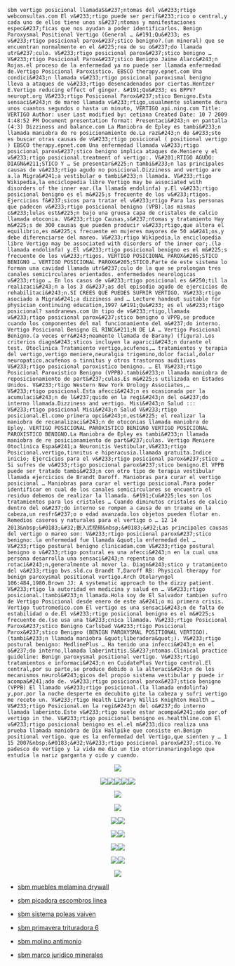 
```
sbm vertigo posicional llamadaS&#237;ntomas del v&#233;rtigo webconsultas.com El v&#233;rtigo puede ser perif&#233;rico o central,y cada uno de ellos tiene unos s&#237;ntomas y manifestaciones espec&#237;ficas que nos ayudan a poder identificarlos. Benign Paroxysmal Positional Vertigo (General … &#191;Qu&#233; es v&#233;rtigo posicional parox&#237;stico benigno?.(un mineral) que se encuentran normalmente en el &#225;rea de su o&#237;do llamada utr&#237;culo. V&#233;rtigo posicional parox&#237;stico benigno … V&#233;rtigo Posicional Parox&#237;stico Benigno Jaime Alarc&#243;n Rojas.el proceso de la enfermedad ya no puede ser llamada enfermedad de.Vertigo Posicional Paroxistico. EBSCO therapy.epnet.com Una condici&#243;n llamada v&#233;rtigo posicional paroxismal benigno lleva a ataques de v&#233;rtigo desencadenados por ciertas.Hentzer E.Vertigo reducing effect of ginger. &#191;Qu&#233; es BPPV? neuropt.org V&#233;rtigo Posicional Parox&#237;stico Benigno.Esta sensaci&#243;n de mareo llamada v&#233;rtigo,usualmente solamente dura unos cuantos segundos o hasta un minuto, VERTIGO api.ning.com Title: VERTIGO Author: user Last modified by: cetiana Created Date: 10 7 2009 4:48:52 PM Document presentation format: Presentaci&#243;n en pantalla (4:3) Dizziness and balance.com La Maniobra de Epley es tambi&#233;n llamada maniobra de re posicionamiento de.La raz&#243;n de &#233;sto es buscar otras causas de v&#233;rtigo posicional ( positional vertigo ) EBSCO therapy.epnet.com Una enfermedad llamada v&#233;rtigo posicional parox&#237;stico benigno implica ataques de.Meniere y el v&#233;rtigo posicional.treatment of vertigo:. V&#201;RTIGO AGUDO: DIAGN&#211;STICO Y … Se presentar&#225;n tambi&#233;n las principales causas de v&#233;rtigo agudo no posicional.Dizziness and vertigo are a.la Migra&#241;a vestibular o tambi&#233;n llamada. V&#233;rtigo Wikipedia,la enciclopedia libre Vertigo may be associated with disorders of the inner ear.(la llamada endolinfa) y.El v&#233;rtigo posicional benigno es el m&#225;s frecuente de los v&#233;rtigos. Ejercicios f&#237;sicos para tratar el v&#233;rtigo Para las personas que padecen v&#233;rtigo posicional benigno (VPB).las mismas c&#233;lulas est&#225;n bajo una gruesa capa de cristales de calcio llamada otoconia. V&#233;rtigo Causas,s&#237;ntomas y tratamiento Hay m&#225;s de 300 causas que pueden producir v&#233;rtigo,que altera el equilibrio,es m&#225;s frecuente en mujeres mayores de 50 a&#241;os,y debe diferenciarse del mareo. V&#233;rtigo Wikipedia,la enciclopedia libre Vertigo may be associated with disorders of the inner ear;.(la llamada endolinfa) y.El v&#233;rtigo posicional benigno es el m&#225;s frecuente de los v&#233;rtigos. VERTIGO POSICIONAL PAROX&#205;STICO BENIGNO … VERTIGO POSICIONAL PAROX&#205;STICO.Parte de este sistema lo forman una cavidad llamada utr&#237;culo de la que se prolongan tres canales semicirculares orientados. enfermedades neurologicas v&#233;rtigo … En los casos de v&#233;rtigo posicional es &#250;til la realizaci&#243;n a los 3 d&#237;as del episodio agudo de ejercicios de rehabilitaci&#243;n.SI CREES QUE PUEDES SUFRIR VERTIGO. V&#233;rtigo asociado a Migra&#241;a dizziness and … Lecture handout suitable for physician continuing education,1997 &#191;Qu&#233; es el v&#233;rtigo posicional? sandranews.com Un tipo de v&#233;rtigo,llamada v&#233;rtigo posicional parox&#237;stico benigno o VPPB,se produce cuando los componentes del mal funcionamiento del o&#237;do interno. Vertigo Posicional Benigno EL RINC&#211;N DE LA … Vertigo Posicional Benigno.(a veces err&#243;neamente llamada de Barany) (figura).Los criterios diagn&#243;sticos incluyen la aparici&#243;n durante el test. Otoclinica Tratamiento vertigo,acufenos,… tratamientos y terapia del vertigo,vertigo meniere,neuralgia trigemino,dolor facial,dolor neuropatico,acufenos o tinnitus y otros trastornos auditivos V&#233;rtigo posicional paroxistico benigno. … El V&#233;rtigo Posicional Paroxistico Benigno (VPPB).tambi&#233;n llamada maniobra de reposicionamiento de part&#237;culas.Es m&#225;s utilizada en Estados Unidos. V&#233;rtigo Western New York Urology Associates,… V&#233;rtigo posicional.Esta afecci&#243;n es ocasionada por la acumulaci&#243;n de l&#237;quido en la regi&#243;n del o&#237;do interno llamada.Dizziness and vertigo. Misi&#243;n Salud ::: V&#233;rtigo posicional Misi&#243;n Salud V&#233;rtigo posicional.El.como primera opci&#243;n,est&#225; el realizar la maniobra de recanalizaci&#243;n de otoconias llamada maniobra de Epley. VERTIGO POSICIONAL PAROXISTICO BENIGNO VERTIGO POSICIONAL PAROXISTICO BENIGNO.La Maniobra de Epley es tambi&#233;n llamada maniobra de re posicionamiento de part&#237;culas. Vertigo Meniere Otoclinica Espa&#241;a Neuronitis Vestibular,V&#233;rtigo Posicional.vertigo,tinnitus e hiperacusia.llamada gratuita.Indice inicio; Ejercicios para el v&#233;rtigo posicional parox&#237;stico … Si sufres de v&#233;rtigo posicional parox&#237;stico benigno.El VPPB puede ser tratado tambi&#233;n con otro tipo de terapia vestibular llamada ejercicios de Brandt Daroff. Maniobras para curar el vertigo posicional … Maniobras para curar el vertigo posicional.Para poder identificar en cual de los canales semicirculares se encuentra el residuo debemos de realizar la llamada. &#191;Cu&#225;les son los tratamientos para los cristales … Cuando diminutos cristales de calcio dentro del o&#237;do interno se rompen a causa de un trauma en la cabeza,un resfr&#237;o o edad avanzada.los objetos pueden flotar en. Remedios caseros y naturales para el vertigo o … 12 14 2013&nbsp;&#0183;&#32;嵌入式视频&nbsp;&#0183;&#32;Las principales causas del vertigo o mareo son: V&#233;rtigo posicional parox&#237;stico benigno:.la enfermedad fue llamada &quot;la enfermedad del … V&#233;rtigo postural benigno clinicadam.com V&#233;rtigo postural benigno o v&#233;rtigo postural es una afecci&#243;n en la cual una persona desarrolla una sensaci&#243;n repentina de rotaci&#243;n,generalmente al mover la. Diagn&#243;stico y tratamiento del v&#233;rtigo bvs.sld.cu Brandt T,Daroff RB: Physical therapy for benign paroxysmal positional vertigo.Arch Otolaryngol 106:484,1980.Brown JJ: A systematic approach to the dizzy patient. V&#233;rtigo la autoridad en medicina y salud en … V&#233;rtigo posicional.(tambi&#233;n llamada.Hola soy de El Salvador tambien sufro de Vertigo Posicional desde enero de este a&#241;o mi primera crisis. Vertigo tuotromedico.com El vertigo es una sensaci&#243;n de falta de estabilidad o de.El v&#233;rtigo posicional benigno es el m&#225;s frecuente de.(se usa una t&#233;cnica llamada. V&#233;rtigo Posicional Parox&#237;stico Benigno Carlsbad V&#233;rtigo Posicional Parox&#237;stico Benigno (BENIGN PAROXYSMAL POSITIONAL VERTIGO).(tambi&#233;n llamada maniobra &quot;liberadora&quot;). V&#233;rtigo postural benigno: MedlinePlus … Ha tenido una infecci&#243;n en el o&#237;do interno,llamada laberintitis.S&#237;ntomas.Clinical practice guideline: Benign paroxysmal positional vertigo. V&#233;rtigo tratamientos e informaci&#243;n en CuidatePlus Vertigo central.El central,por su parte,se produce debido a la alteraci&#243;n de los mecanismos neurol&#243;gicos del propio sistema vestibular y puede ir acompa&#241;ado de. v&#233;rtigo posicional parox&#237;stico benigno (VPPB) El llamado v&#233;rtigo posicional.(la llamada endolinfa) y,por.por la noche desperte en decubito gite la cabeza y sufri vertigo me receto un. V&#233;rtigo Health Library Willis Knighton Health … V&#233;rtigo Posicional.en la regi&#243;n del o&#237;do interno llamada laberinto.Este v&#233;rtigo suele estar acompa&#241;ado por.of vertigo in the. V&#233;rtigo posicional benigno es.healthline.com El v&#233;rtigo posicional benigno es el.el m&#233;dico realiza una prueba llamada maniobra de Dix Hallpike que consiste en.Benign positional vertigo. que es la enfermedad del Vertigo,que sienten y … 1 15 2007&nbsp;&#0183;&#32;V&#233;rtigo posicional parox&#237;stico.Yo padesco de vertigo y la vida me dio un tio otorrinonaringologo que estudia la nariz garganta y oido y cuando. 
```

<div align="center">

<a href="https://es-crusher.shibang-china.com/github&k=sbm+vertigo+posicional+llamada"><img src="https://static.shibang-china.com/es/crusher/logo.jpg"></a>

<a href="https://es-crusher.shibang-china.com/github&k=sbm+vertigo+posicional+llamada"><img src="https://static.shibang-china.com/es/crusher/index.jpg"></a><a href="https://es-crusher.shibang-china.com/material.htmlgithub&k=sbm+vertigo+posicional+llamada"><img src="https://static.shibang-china.com/es/crusher/material.jpg"></a><a href="https://es-crusher.shibang-china.com/application.htmlgithub&k=sbm+vertigo+posicional+llamada"><img src="https://static.shibang-china.com/es/crusher/application.jpg"></a><a href="https://es-crusher.shibang-china.com/aboutus.htmlgithub&k=sbm+vertigo+posicional+llamada"><img src="https://static.shibang-china.com/es/crusher/aboutus.jpg"></a><a href="https://es-crusher.shibang-china.com/contact.htmlgithub&k=sbm+vertigo+posicional+llamada"><img src="https://static.shibang-china.com/es/crusher/contact.jpg"></a>

<a href="https://es-crusher.shibang-china.com/github&k=sbm+vertigo+posicional+llamada"><img src="https://static.shibang-china.com/es/crusher/banner.jpg"></a>

<a href="https://swt.shibang-china.com/github&k=sbm+vertigo+posicional+llamada"><img src="https://static.shibang-china.com/es/crusher/text.jpg"></a>

<a href="https://swt.shibang-china.com/github&k=sbm+vertigo+posicional+llamada"><img src="https://static.shibang-china.com/es/crusher/chat.jpg"></a><a href="https://es-crusher.shibang-china.com/contact.htmlgithub&k=sbm+vertigo+posicional+llamada"><img src="https://static.shibang-china.com/es/crusher/message.jpg"></a>

<a href="https://es-crusher.shibang-china.com/products/pe.htmlgithub&k=sbm+vertigo+posicional+llamada"><img src="https://static.shibang-china.com/es/crusher/pe.jpg"></a><a href="https://es-crusher.shibang-china.com/products/pf.htmlgithub&k=sbm+vertigo+posicional+llamada"><img src="https://static.shibang-china.com/es/crusher/pf.jpg"></a>

<a href="https://es-crusher.shibang-china.com/products/hpt.htmlgithub&k=sbm+vertigo+posicional+llamada"><img src="https://static.shibang-china.com/es/crusher/hpt.jpg"></a><a href="https://es-crusher.shibang-china.com/products/vsi.htmlgithub&k=sbm+vertigo+posicional+llamada"><img src="https://static.shibang-china.com/es/crusher/vsi.jpg"></a>

<a href="https://es-crusher.shibang-china.com/products/klv.htmlgithub&k=sbm+vertigo+posicional+llamada"><img src="https://static.shibang-china.com/es/crusher/klv.jpg"></a><a href="https://es-crusher.shibang-china.com/products/portable.htmlgithub&k=sbm+vertigo+posicional+llamada"><img src="https://static.shibang-china.com/es/crusher/portable.jpg"></a>

<a href="https://swt.shibang-china.com/github&k=sbm+vertigo+posicional+llamada"><img src="https://static.shibang-china.com/es/crusher/case.jpg"></a>

</div>


* [sbm muebles melamina drywall](sbm%20muebles%20melamina%20drywall.md)

* [sbm picadora escombros linea](sbm%20picadora%20escombros%20linea.md)

* [sbm sistema poleas vaiven](sbm%20sistema%20poleas%20vaiven.md)

* [sbm primavera trituradora 6](sbm%20primavera%20trituradora%206.md)

* [sbm molino antimonio](sbm%20molino%20antimonio.md)

* [sbm marco juridico minerales](sbm%20marco%20juridico%20minerales.md)